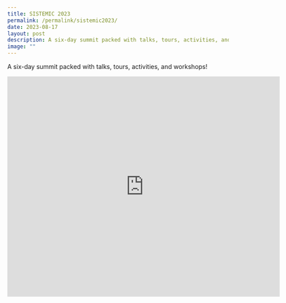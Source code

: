 ```yaml
---
title: SISTEMIC 2023
permalink: /permalink/sistemic2023/
date: 2023-08-17
layout: post
description: A six-day summit packed with talks, tours, activities, and workshops!
image: ""
---
```

A six-day summit packed with talks, tours, activities, and workshops!

<iframe src="https://docs.google.com/presentation/d/e/2PACX-1vSHJpL5Z4zDp-H5H-9BedxU_H4nKupNVP1SuVXjSLYDurvubVZnhXdB9AzGs7TCgCXATRiT-H9I_1Yk/embed?start=false&amp;loop=false&amp;delayms=3000" frameborder="0" width="620" height="500" allowfullscreen="true"></iframe>